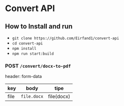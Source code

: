 # Convert API 

## How to Install and run
- `git clone https://github.com/Eirfand1/convert-api` 
- `cd convert-api`
- `npm install`
- `npm run start:build`

### POST `/convert/docx-to-pdf`

header: form-data


| key  |  body     | tipe       |
|:-----|:---------:|:----------:|
| file | `file.docx` | file(docx) |

